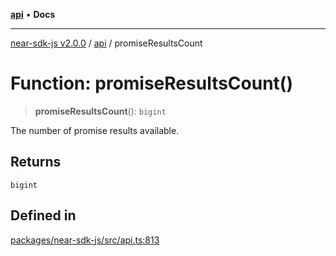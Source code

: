 [**api**](../README.md) • **Docs**

***

[near-sdk-js v2.0.0](../../packages.md) / [api](../README.md) / promiseResultsCount

# Function: promiseResultsCount()

> **promiseResultsCount**(): `bigint`

The number of promise results available.

## Returns

`bigint`

## Defined in

[packages/near-sdk-js/src/api.ts:813](https://github.com/dim-daskalov/near-sdk-js/blob/55110428626c8c36ebf4dd321736ce1171846720/packages/near-sdk-js/src/api.ts#L813)
